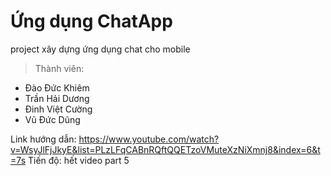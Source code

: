 # Ứng dụng ChatApp

project xây dựng ứng dụng chat cho mobile

>Thành viên:
  * Đào Đức Khiêm
  * Trần Hải Dương
  * Đinh Việt Cường
  * Vũ Đức Dũng
  
Link hướng dẫn: https://www.youtube.com/watch?v=WsyJlFjJkyE&list=PLzLFqCABnRQftQQETzoVMuteXzNiXmnj8&index=6&t=7s
Tiến độ: hết video part 5

